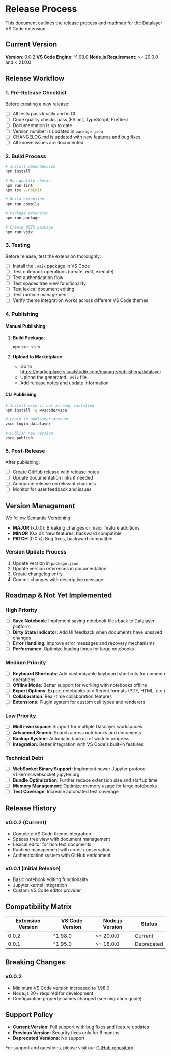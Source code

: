 # Release Process

This document outlines the release process and roadmap for the Datalayer VS Code extension.

## Current Version

**Version**: 0.0.2
**VS Code Engine**: ^1.98.0
**Node.js Requirement**: >= 20.0.0 and < 21.0.0

## Release Workflow

### 1. Pre-Release Checklist

Before creating a new release:

- [ ] All tests pass locally and in CI
- [ ] Code quality checks pass (ESLint, TypeScript, Prettier)
- [ ] Documentation is up to date
- [ ] Version number is updated in `package.json`
- [ ] CHANGELOG.md is updated with new features and bug fixes
- [ ] All known issues are documented

### 2. Build Process

```bash
# Install dependencies
npm install

# Run quality checks
npm run lint
npx tsc --noEmit

# Build extension
npm run compile

# Package extension
npm run package

# Create VSIX package
npm run vsix
```

### 3. Testing

Before release, test the extension thoroughly:

- [ ] Install the `.vsix` package in VS Code
- [ ] Test notebook operations (create, edit, execute)
- [ ] Test authentication flow
- [ ] Test spaces tree view functionality
- [ ] Test lexical document editing
- [ ] Test runtime management
- [ ] Verify theme integration works across different VS Code themes

### 4. Publishing

#### Manual Publishing

1. **Build Package**:

   ```bash
   npm run vsix
   ```

2. **Upload to Marketplace**:
   - Go to https://marketplace.visualstudio.com/manage/publishers/datalayer
   - Upload the generated `.vsix` file
   - Add release notes and update information

#### CLI Publishing

```bash
# Install vsce if not already installed
npm install -g @vscode/vsce

# Login to publisher account
vsce login datalayer

# Publish new version
vsce publish
```

### 5. Post-Release

After publishing:

- [ ] Create GitHub release with release notes
- [ ] Update documentation links if needed
- [ ] Announce release on relevant channels
- [ ] Monitor for user feedback and issues

## Version Management

We follow [Semantic Versioning](https://semver.org/):

- **MAJOR** (x.0.0): Breaking changes or major feature additions
- **MINOR** (0.x.0): New features, backward compatible
- **PATCH** (0.0.x): Bug fixes, backward compatible

### Version Update Process

1. Update version in `package.json`
2. Update version references in documentation
3. Create changelog entry
4. Commit changes with descriptive message

## Roadmap & Not Yet Implemented

### High Priority

- [ ] **Save Notebook**: Implement saving notebook files back to Datalayer platform
- [ ] **Dirty State Indicator**: Add UI feedback when documents have unsaved changes
- [ ] **Error Handling**: Improve error messages and recovery mechanisms
- [ ] **Performance**: Optimize loading times for large notebooks

### Medium Priority

- [ ] **Keyboard Shortcuts**: Add customizable keyboard shortcuts for common operations
- [ ] **Offline Mode**: Better support for working with notebooks offline
- [ ] **Export Options**: Export notebooks to different formats (PDF, HTML, etc.)
- [ ] **Collaboration**: Real-time collaboration features
- [ ] **Extensions**: Plugin system for custom cell types and renderers

### Low Priority

- [ ] **Multi-workspace**: Support for multiple Datalayer workspaces
- [ ] **Advanced Search**: Search across notebooks and documents
- [ ] **Backup System**: Automatic backup of work in progress
- [ ] **Integration**: Better integration with VS Code's built-in features

### Technical Debt

- [ ] **WebSocket Binary Support**: Implement newer Jupyter protocol v1.kernel.websocket.jupyter.org
- [ ] **Bundle Optimization**: Further reduce extension size and startup time
- [ ] **Memory Management**: Optimize memory usage for large notebooks
- [ ] **Test Coverage**: Increase automated test coverage

## Release History

### v0.0.2 (Current)

- Complete VS Code theme integration
- Spaces tree view with document management
- Lexical editor for rich text documents
- Runtime management with credit conservation
- Authentication system with GitHub enrichment

### v0.0.1 (Initial Release)

- Basic notebook editing functionality
- Jupyter kernel integration
- Custom VS Code editor provider

## Compatibility Matrix

| Extension Version | VS Code Version | Node.js Version | Status     |
| ----------------- | --------------- | --------------- | ---------- |
| 0.0.2             | ^1.98.0         | >= 20.0.0       | Current    |
| 0.0.1             | ^1.95.0         | >= 18.0.0       | Deprecated |

## Breaking Changes

### v0.0.2

- Minimum VS Code version increased to 1.98.0
- Node.js 20+ required for development
- Configuration property names changed (see migration guide)

## Support Policy

- **Current Version**: Full support with bug fixes and feature updates
- **Previous Version**: Security fixes only for 6 months
- **Deprecated Versions**: No support

For support and questions, please visit our [GitHub repository](https://github.com/datalayer/jupyter-ui).

